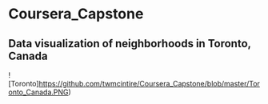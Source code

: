 # Coursera_Capstone
## Data visualization of neighborhoods in Toronto, Canada
![Toronto]https://github.com/twmcintire/Coursera_Capstone/blob/master/Toronto_Canada.PNG)

